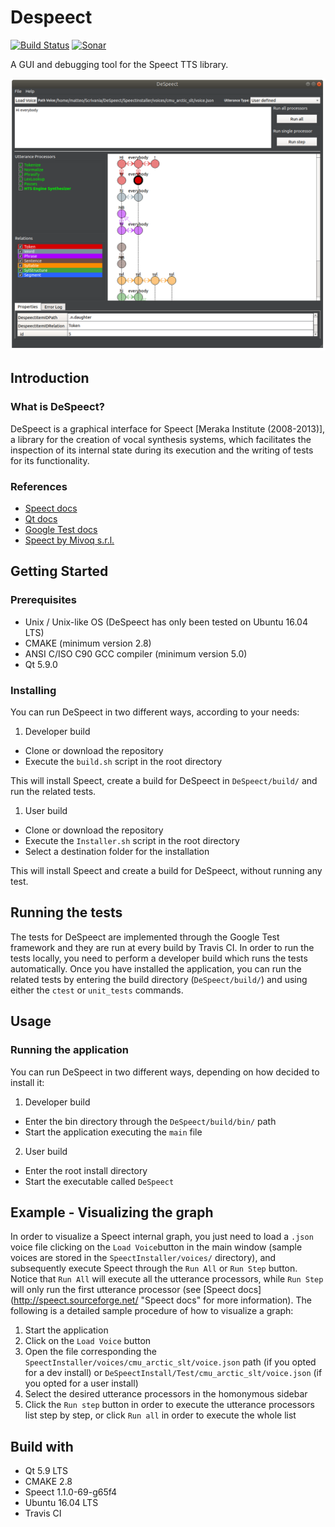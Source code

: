 # Despeect

[![Build Status](https://travis-ci.org/graphiteSWE/DeSpeect.svg?branch=master)](https://travis-ci.org/graphiteSWE/DeSpeect)
[![Sonar](https://sonarcloud.io/api/project_badges/measure?project=DeSpeect_Official_Build&metric=alert_status)](https://sonarcloud.io/dashboard?id=DeSpeect_Official_Build)

A GUI and debugging tool for the Speect TTS library.

![](header.png)

## Introduction

### What is DeSpeect?

DeSpeect is a graphical interface for Speect [Meraka Institute (2008-2013)], a library for the creation of vocal synthesis systems, which facilitates the inspection of its internal state during its execution and the writing of tests for its functionality.

### References

* [Speect docs](http://speect.sourceforge.net/ "Speect docs")
* [Qt docs](http://doc.qt.io/ "Qt docs")
* [Google Test docs](https://github.com/google/googletest/blob/master/googletest/docs/Primer.md "Google Test docs")
* [Speect by Mivoq s.r.l.](https://github.com/mivoq/speect "Mivoq Speect") 

## Getting Started

### Prerequisites

* Unix / Unix-like OS (DeSpeect has only been tested on Ubuntu 16.04 LTS)
* CMAKE (minimum version 2.8)
* ANSI C/ISO C90 GCC compiler (minimum version 5.0)
* Qt 5.9.0

### Installing

You can run DeSpeect in two different ways, according to your needs:

1. Developer build
* Clone or download the repository
* Execute the `build.sh` script in the root directory

This will install Speect, create a build for DeSpeect in `DeSpeect/build/` and run the related tests.

1. User build
* Clone or download the repository
* Execute the `Installer.sh` script in the root directory
* Select a destination folder for the installation

This will install Speect and create a build for DeSpeect, without running any test.

## Running the tests

The tests for DeSpeect are implemented through the Google Test framework and they are run at every build by Travis CI.
In order to run the tests locally, you need to perform a developer build which runs the tests automatically. Once you have installed the application, you can run the related tests by entering the build directory (`DeSpeect/build/`) and using either the `ctest` or `unit_tests` commands.

## Usage

### Running the application

You can run DeSpeect in two different ways, depending on how decided to install it:

 1. Developer build
* Enter the bin directory through the `DeSpeect/build/bin/` path
* Start the application executing the `main` file

2. User build
* Enter the root install directory
* Start the executable called `DeSpeect`

## Example - Visualizing the graph

In order to visualize a Speect internal graph, you just need to load a `.json` voice file clicking on the `Load Voice`button in the main window (sample voices are stored in the `SpeectInstaller/voices/` directory), and subsequently execute Speect through the `Run All` or `Run Step` button. Notice that `Run All` will execute all the utterance processors, while `Run Step` will only run the first utterance processor (see [Speect docs](http://speect.sourceforge.net/ "Speect docs" for more information). The following is a detailed sample procedure of how to visualize a graph:

1. Start the application
2. Click on the `Load Voice` button
3. Open the file corresponding the `SpeectInstaller/voices/cmu_arctic_slt/voice.json` path (if you opted for a dev install) or `DeSpeectInstall/Test/cmu_arctic_slt/voice.json` (if you opted for a user install) 
4. Select the desired utterance processors in the homonymous sidebar
5. Click the `Run step` button in order to execute the utterance processors list step by step, or click `Run all` in order to execute the whole list

## Build with

* Qt 5.9 LTS
* CMAKE 2.8
* Speect 1.1.0-69-g65f4
* Ubuntu 16.04 LTS
* Travis CI
